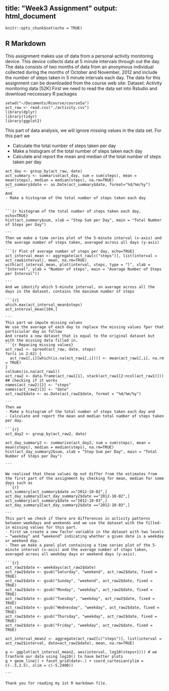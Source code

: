 title: "Week3 Assignment"
output: html_document
---

```{r setup, include=FALSE}
knitr::opts_chunk$set(echo = TRUE)
```

## R Markdown

This assignment makes use of data from a personal activity monitoring device. This device collects data at 5 minute intervals through out the day. The data consists of two months of data from an anonymous individual collected during the months of October and November, 2012 and include the number of steps taken in 5 minute intervals each day.
The data for this assignment can be downloaded from the course web site:
Dataset: Activity monitoring data [52K]
First we need to read the data set into Rstudio and download neccessary R packages
```{r }
setwd("~/Documents/Rcourse/course5a")
act_raw <- read.csv("./activity.csv")
library(dplyr)
library(tidyr)
library(ggplot2)

```
This part of data analysis, we will ignore missing values  in the data set.
For this part we 
- Calculate the total number of steps taken per day
- Make a histogram of the total number of steps taken each day
- Calculate and report the mean and median of the total number of steps taken per day

```` {r Part1 - ignore missing values}
act_day <- group_by(act_raw, date)
act_summary <- summarise(act_day, sum = sum(steps), mean = mean(steps), median = median(steps), na.rm=TRUE)
act_summary$date <- as.Date(act_summary$date, format="%d/%m/%y")
```
And
- Make a histogram of the total number of steps taken each day


```{r histogram of the total number of steps taken each day, echo=TRUE}
hist(act_summary$sum, xlab = "Step Sum per Day", main = "Total Number of Steps per Day")

```
Then we make a time series plot of the 5-minute interval (x-axis) and the average number of steps taken, averaged across all days (y-axis)

```{r Plot of average number of steps per day, echo=TRUE}
act_interval_mean <- aggregate(act_raw[c("steps")], list(interval = act_raw$interval), mean, na.rm=TRUE)
with(act_interval_mean, plot(interval, steps, type = "l", xlab = "Interval", ylab = "Number of steps", main = "Average Number of Steps per Interval"))

```
And we identify which 5-minute interval, on average across all the days in the dataset, contains the maximum number of steps

```{r}
which.max(act_interval_mean$steps)
act_interval_mean[104,]

```
This part we impute missing values
We use the average of each day to replace the missing values fpor that particiular day as follow
And create a new dataset that is equal to the original dataset but with the missing data filled in.
```{r Repacing missing values}
act_raw1 <- spread(act_raw, date, steps)
for(i in 2:62) {
  act_raw1[,i][which(is.na(act_raw1[,i]))] <- mean(act_raw1[,i], na.rm = TRUE)
}
colSums(is.na(act_raw1))
act_raw2 <- data.frame(act_raw1[1], stack(act_raw1[2:ncol(act_raw1)])) ## checking if it works
names(act_raw2)[2] <- "steps"
names(act_raw2)[3] <- "date"
act_raw2$date <- as.Date(act_raw2$date, format = "%d/%m/%y")

```
Then we 
- Make a histogram of the total number of steps taken each day and 
- Calculate and report the mean and median total number of steps taken per day. 

```{r}
act_day2 <- group_by(act_raw2, date)

act_day_summary2 <- summarise(act_day2, sum = sum(steps), mean = mean(steps), median = median(steps), na.rm=TRUE)
hist(act_day_summary2$sum, xlab = "Step Sum per Day", main = "Total Number of Steps per Day")

```

We realised that these values dp not differ from the estimates from the first part of the assignment by checking for mean, median for some days such as
```{r}
act_summary[act_summary$date =="2012-10-02",]
act_day_summary2[act_day_summary2$date =="2012-10-02",]
act_summary[act_summary$date =="2012-10-03",]
act_day_summary2[act_day_summary2$date =="2012-10-03",]

```
This part we check if there are differences in activity patterns between weekdays and weekends and we use the dataset with the filled-in missing values for this part.
- First we create a new factor variable in the dataset with two levels – “weekday” and “weekend” indicating whether a given date is a weekday or weekend day.
- Then we make a panel plot containing a time series plot of the 5-minute interval (x-axis) and the average number of steps taken, averaged across all weekday days or weekend days (y-axis). 

```{r}
act_raw2$date <- weekdays(act_raw2$date)
act_raw2$date <- gsub("Saturday", "weekend", act_raw2$date, fixed = TRUE)
act_raw2$date <- gsub("Sunday", "weekend", act_raw2$date, fixed = TRUE)
act_raw2$date <- gsub("Monday", "weekday", act_raw2$date, fixed = TRUE)
act_raw2$date <- gsub("Tuesday", "weekday", act_raw2$date, fixed = TRUE)
act_raw2$date <- gsub("Wednesday", "weekday", act_raw2$date, fixed = TRUE)
act_raw2$date <- gsub("Thursday", "weekday", act_raw2$date, fixed = TRUE)
act_raw2$date <- gsub("Friday", "weekday", act_raw2$date, fixed = TRUE)

act_interval_mean2 <- aggregate(act_raw2[c("steps")], list(interval = act_raw2$interval, date=act_raw2$date), mean, na.rm=TRUE)

g <- ggplot(act_interval_mean2, aes(interval, log10(steps+1))) # we tranform our data using log10() to have better plots
g + geom_line() + facet_grid(date~.) + coord_cartesian(ylim = c(-.5,2.5), xlim = c(-5,2400))

```

Thank you for reading my 1st R markdown file.
